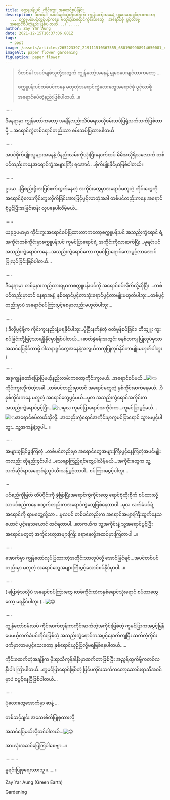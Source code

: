 ```yaml
---
title: စက္ကူပန်းပင် ကိုင်းကူး အရောင်စပ်ခြင်း
description: ဒီတစ်ခါ အပင်ချစ်သူတို့အတွက် ကျွန်တော့်အနေနဲ့ မျှဝေပေးချင်တာကတော့
  ... စက္ကူပန်းပင်တစ်ပင်ကနေ မတူတဲ့အရောင်ကွဲလေးတွေ  အရောင်စုံ ပွင့်လာဖို့
  အရောင်စပ်တဲ့နည်းဖြစ်ပါတယ်...။ .....
author: Zay Yar Aung
date: 2021-12-15T16:37:06.801Z
tags:
  - post
image: /assets/articles/265223397_219111510367555_6801909908914650081_n.jpeg
imageAlt: paper flower gardening
figCaption: paper flower
---
```

> ဒီတစ်ခါ အပင်ချစ်သူတို့အတွက် ကျွန်တော့်အနေနဲ့ မျှဝေပေးချင်တာကတော့ ...
>
> စက္ကူပန်းပင်တစ်ပင်ကနေ မတူတဲ့အရောင်ကွဲလေးတွေအရောင်စုံ ပွင့်လာဖို့ အရောင်စပ်တဲ့နည်းဖြစ်ပါတယ်...။

.....

ဒီနေရာမှာ ကျွန်တော်ကတော့ အချိန်လည်းသိပ်မရသလိုစမ်းသပ်ပြရုံသက်သက်ဖြစ်တာမို့ ...အရောင်ကွဲတစ်ရောင်တည်းသာ စမ်းသပ်ပြထားပါတယ်

.....

အပင်စိုက်ပျိုးသူများအနေနဲ့ ဒီနည်းလမ်းကိုသုံးပြီးနောက်ထပ် မိမိအလိုရှိသလောက် တစ်ပင်တည်းကနေအရောင်ကွဲအများကြီး ရအောင် ...စိုက်ပျိုးနိုင်မှာဖြစ်ပါတယ်။

......

ဥပမာ...ခြံစည်းရိုးအပြင်ဖက်ထွက်နေတဲ့ အကိုင်းတွေမှာအရောင်မတူတဲ့ ကိုင်းတွေကို အရောင်စုံလေးကိုင်းကူးလိုက်ခြင်းအားဖြင့်ပွင့်လာတဲ့အခါ တစ်ပင်တည်းကနေ အရောင်စုံပွင့်ပြီးအမြင်ဆန်း လှပနေပါလိမ့်မယ်...

......

ယခုဥပမာမှာ ကိုင်းကူးအရောင်စပ်ပြထားတာကတော့စက္ကူပန်းပင် အသည်းကွဲရောင် ရဲ့အကိုင်းတစ်ကိုင်းမှာစက္ကူပန်းပင် ကူမင်ပြာရောင်ရဲ့ အကိုင်းကိုလာဆက်ပြီး...မူရင်းပင် အသည်းကွဲရောင်ကနေ...အသည်းကွဲရောင်ကော ကူမင်ပြာရောင်ကောပွင့်လာအောင် ပြုလုပ်ခြင်းဖြစ်ပါတယ်...

.....

ဒီနေရာမှာ တစ်ခုနားလည်ထားရမှာကစက္ကူပန်းပင်ကို အရောင်စပ်လိုက်လို့ဆိုပြီး ...တစ်ပင်တည်းမှာတင် နေရာအနှံ့ နှစ်ရောင်ပွင့်တာသုံးရောင်ပွင့်တာမျိုးမဟုတ်ပါဘူး...တစ်ပွင့်တည်းမှာပဲ အရောင်စပ်ကြားပွင့်စေမှာလည်းမဟုတ်ပါဘူး...

.....

( ဒီလိုပွင့်ဖို့က ကိုင်းကူးနည်းနဲ့မရနိုင်ပါဘူး..ပိုပြီးနက်နဲတဲ့ ဝတ်မှုန်စပ်ခြင်း၊ တီသျှူး ကူးစပ်ခြင်းတို့ဖြင့်သာရရှိနိုင်မှာဖြစ်ပါတယ်...။ဓာတ်ခွဲခန်းအတွင်း စနစ်တကျ ပြုလုပ်မှသာအဆင်ပြေနိုင်တာမို့ ဝါသနာရှင်တွေအနေနဲ့အလွယ်တကူပြုလုပ်နိုင်တာမျိုးမဟုတ်ပါဘူး )

.....

အခုကျွန်တော်ပြောပြမယ့်နည်းလမ်းကတော့ကိုင်းကူးမယ်...အရောင်စပ်မယ်...![👈](https://static.xx.fbcdn.net/images/emoji.php/v9/td0/1/16/1f448.png)ကိုင်းကူးလိုက်တဲ့အခါ...တစ်ပင်တည်းမှာတင် အရောင်မတူတဲ့ နှစ်ကိုင်းဆက်နေမယ်...ဒီနှစ်ကိုင်းကနေ မတူတဲ့ အရောင်တွေပွင့်မယ်...မူလ အသည်းကွဲရောင်အကိုင်းကအသည်းကွဲရောင်ပွင့်ပြီး...![👈](https://static.xx.fbcdn.net/images/emoji.php/v9/td0/1/16/1f448.png)မူလ ကူမင်ပြာရောင်အကိုင်းက...ကူမင်ပြာပွင့်မယ်...![👈](https://static.xx.fbcdn.net/images/emoji.php/v9/td0/1/16/1f448.png)အရောင်စပ်တယ်ဆိုလို့...အသည်းကွဲရောင်အကိုင်းမှာကူမင်ပြာရောင် သွားမပွင့်ပါဘူး...သူ့အကန့်နဲ့သူပါ...။

.....

အများစုမြင်ဖူးကြတဲ့...တစ်ပင်တည်းမှာ အရောင်တွေအများကြီးပွင့်နေကြတဲ့အပင်မျိုးကလည်း ထိုနည်း၄င်းပါပဲ...သေချာကြည့်ရင်တွေ့ပါလိမ့်မယ်...အကိုင်းတွေက သူ့သက်ဆိုင်ရာအရောင်နဲ့သူပဲသီးသန့်ပွင့်တာပါ...စပ်ကြားမပွင့်ပါဘူး...

...

ပင်စည်ကိုဖြတ် ထိပ်ပိုင်းကို ခွဲဖြာပြီးအရောင်ကွဲကိုင်းတွေ ရောင်စုံထိုးစိုက် စပ်ထားလို့သာပင်စည်ကနေ စထွက်တည်းကအရောင်ကွဲတွေဖြစ်နေတာပါ...မူလ လက်ခံပင်ရဲ့ အရောင်ကို ရှာမတွေ့လို့သာ ...မူလပင် တစ်ပင်တည်းက အရောင်အများကြီးထွက်နေသယောင် ပွင့်နေသယောင် ထင်ရတာပါ...။တကယ်က သူ့အကိုင်းနဲ့ သူ့အရောင်ပွင့်ပြီးအရောင်မတူတဲ့ အကိုင်းတွေအများကြီး ရောနေလို့အထင်မှားကြတာပါ...။

.....

အောက်မှာ ကျွန်တော်လုပ်ပြထားတဲ့အတိုင်းသာလုပ်လို့ အောင်မြင်ရင်...အပင်တစ်ပင်တည်းမှာ မတူတဲ့ အရောင်တွေအများကြီးပွင့်အောင်စပ်နိုင်မှာပါ...။

.....

( ပြောခဲ့သလိုပဲ အရောင်စပ်ကြားတွေ ၊တစ်ကိုင်းထဲကနှစ်ရောင်သုံးရောင် စပ်တာတွေတော့ မရနိုင်ပါဘူး )...![😊](https://static.xx.fbcdn.net/images/emoji.php/v9/t7f/1/16/1f60a.png)

.....

ကျွန်တော်စမ်းသပ် ကိုင်းဆက်တုန်းကကိုင်းဆက်တဲ့အကိုင်းဖြစ်တဲ့ ကူမင်ပြာကအပွင့်မြန်ပေမယ့်လက်ခံပင်ကိုင်းဖြစ်တဲ့ အသည်းကွဲရောင်ကအပွင့်နောက်ကျပြီး ဆက်တဲ့ကိုင်းဖက်မှာလာမပွင့်သေးတော့ နှစ်ရောင်ယှဥ်ပြလို့မရဖြစ်နေပါတယ်.....

ကိုင်းစဆက်တဲ့အချိန်က မိုးရာသီကုန်ခါနီးမှာဆက်တာဖြစ်ပြီး အညွန့်ထွက်ဖို့ကတစ်လနီးပါး ကြာပါတယ်...ကူမင်ပြာရောင်ဖြစ်တဲ့ ပြင်ပကိုင်းဆက်ကတော့ဆောင်းရာသီအဝင်မှာပဲ စပွင့်နေပြီဖြစ်ပါတယ်...

.....

ပုံလေးတွေအောက်မှာ စာနဲ့ ...

တစ်ဆင့်ချင်း အသေးစိတ်ပြုစုထားလို့

အဆင်ပြေမယ်လို့ထင်ပါတယ်...![😊](https://static.xx.fbcdn.net/images/emoji.php/v9/t7f/1/16/1f60a.png)

အားလုံးအဆင်ပြေကြပါစေဗျာ...။

..........

မူရင်းပြုစုရေးသားသူ ။.....။

Zay Yar Aung (Green Earth)

Gardening